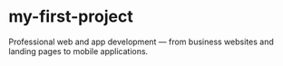 # my-first-project
Professional web and app development — from business websites and landing pages to mobile applications.
